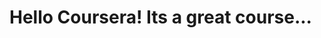 <!DOCTYPE html>
<html>
<head>
	<meta charset="utf-8">
	<title>Hello Coursera!</title>
</head>
<body>
<h1>Hello Coursera! Its a great course...</h1>
</body>
</html>